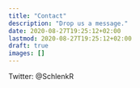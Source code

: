 ```yaml
---
title: "Contact"
description: "Drop us a message."
date: 2020-08-27T19:25:12+02:00
lastmod: 2020-08-27T19:25:12+02:00
draft: true
images: []
---
```


<!-- {{< email user="hello" domain="getdoks.org" >}} -->
Twitter: @SchlenkR
